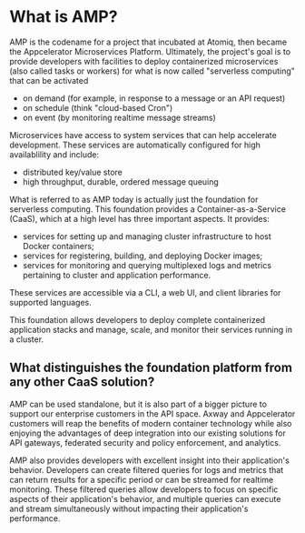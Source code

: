 # What is AMP?

AMP is the codename for a project that incubated at Atomiq, then became the Appcelerator Microservices Platform. Ultimately, the project's goal is to provide developers with facilities to deploy containerized microservices (also called tasks or workers) for what is now called "serverless computing" that can be activated

* on demand (for example, in response to a message or an API request)
* on schedule (think "cloud-based Cron")
* on event (by monitoring realtime message streams)

Microservices have access to system services that can help accelerate development. These services are automatically configured for high availablility and include:

* distributed key/value store
* high throughput, durable, ordered message queuing

What is referred to as AMP today is actually just the foundation for serverless computing. This foundation provides a Container-as-a-Service (CaaS), which at a high level has three important aspects. It provides:

* services for setting up and managing cluster infrastructure to host Docker containers;
* services for registering, building, and deploying Docker images;
* services for monitoring and querying multiplexed logs and metrics pertaining to cluster and application performance.

These services are accessible via a CLI, a web UI, and client libraries for supported languages.

This foundation allows developers to deploy complete containerized application stacks and manage, scale, and monitor their services running in a cluster.

## What distinguishes the foundation platform from any other CaaS solution?

AMP can be used standalone, but it is also part of a bigger picture to support our enterprise customers in the API space. Axway and Appcelerator customers will reap the benefits of modern container technology while also enjoying the advantages of deep integration into our existing solutions for API gateways, federated security and policy enforcement, and analytics.

AMP also provides developers with excellent insight into their application's behavior. Developers can create filtered queries for logs and metrics that can return results for a specific period or can be streamed for realtime monitoring. These filtered queries allow developers to focus on specific aspects of their application's behavior, and multiple queries can execute and stream simultaneously without impacting their application's performance.


